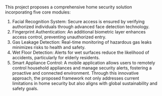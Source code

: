 This project proposes a comprehensive home security solution incorporating
five core modules:
1. Facial Recognition System: Secure access is ensured by verifying authorized
individuals through advanced face detection technology.
2. Fingerprint Authentication: An additional biometric layer enhances access
control, preventing unauthorized entry.
3. Gas Leakage Detection: Real-time monitoring of hazardous gas leaks
minimizes risks to health and safety.
4. Wet Floor Detection: Alerts for wet surfaces reduce the likelihood of accidents,
particularly for elderly residents.
5. Smart Appliance Control: A mobile application allows users to remotely
control household appliances and manage security alerts, fostering a proactive
and connected environment.
Through this innovative approach, the proposed framework not only addresses current
limitations in home security but also aligns with global sustainability and safety goals.
